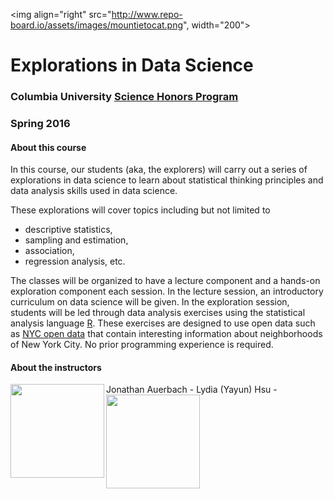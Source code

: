 <img align="right" src="http://www.repo-board.io/assets/images/mountietocat.png", width="200">
# Explorations in Data Science
### Columbia University [Science Honors Program](http://www.columbia.edu/cu/shp/)
### Spring 2016

#### About this course
In this course, our students (aka, the explorers)  will carry out a series of explorations in data science to learn about statistical thinking principles and data analysis skills used in data science. 

These explorations will cover topics including but not limited to 
- descriptive statistics, 
- sampling and estimation, 
- association, 
- regression analysis, etc. 

The classes will be organized to have a lecture component and a hands-on exploration component each session. In the lecture session, an introductory curriculum on data science will be given. In the exploration session, students will be led through data analysis exercises using the statistical analysis language [R](https://cran.r-project.org/). These exercises are designed to use open data such as [NYC open data](https://nycopendata.socrata.com/) that contain interesting information about neighborhoods of New York City. No prior programming experience is required.

#### About the instructors

Jonathan Auerbach - 
Lydia (Yayun) Hsu -
<img align="left" src="http://stat.columbia.edu/wp-content/uploads/connections-images/jonathan-auerbach/jauerbach.jpg" height="150">
<img align="left" src="https://octodex.github.com/images/pusheencat.png" height="150">
